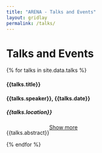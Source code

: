 ```yaml
---
title: "ARENA - Talks and Events"
layout: gridlay
permalink: /talks/
---
```


<style>
.show-hide-text {
  display: flex;
  flex-wrap: wrap;
}

.show-hide-text a {
  order: 2;
}

.show-hide-text p {
  position: relative;
  overflow: hidden;
  max-height: 60px; // The Height of 3 rows
}

.show-hide-text p {
  display: -webkit-box;
  -webkit-line-clamp: 3; // 3 Rows of text
  -webkit-box-orient: vertical;
}

.show-less {
  display: none;
}

.show-less:target {
  display: block;
}

.show-less:target ~ p {
  display: block;
  max-height: 100%;
}

.show-less:target + a {
  display: none;
}
</style>

# Talks and Events

<div class="container">
  <div class="row">
    {% for talks in site.data.talks %}
    <div class="col-md-6">
      <h4> <b>{{talks.title}}</b> </h4>
      <h4>{{talks.speaker}},  {{talks.date}}</h4>
      <h5> {{talks.location}} </h5>
      <div class="show-hide-text wrapper">
          <a  id="show-more" class="show-less" href="#show-less">Show less</a>
          <a  id="show-less" class="show-more" href="#show-more">Show more</a>
          <p>
            {{talks.abstract}}
          </p>
      </div>
    </div>
    {% endfor %}
  </div>
</div>

